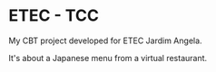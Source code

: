 # ETEC - TCC

My CBT project developed for ETEC Jardim Angela.

It's about a Japanese menu from a virtual restaurant.
